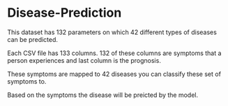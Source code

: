 # Disease-Prediction

This dataset has 132 parameters on which 42 different types of diseases can be predicted.

Each CSV file has 133 columns. 132 of these columns are symptoms that a person experiences and last column is the prognosis.

These symptoms are mapped to 42 diseases you can classify these set of symptoms to.

Based on the symptoms the disease will be preicted by the model.
